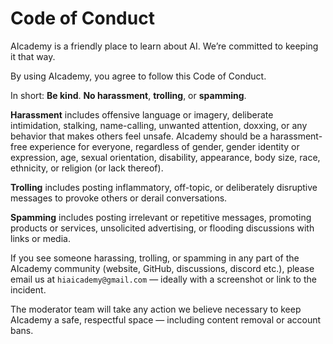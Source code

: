 # Code of Conduct
AIcademy is a friendly place to learn about AI. We’re committed to keeping it that way.

By using AIcademy, you agree to follow this Code of Conduct.

In short: **Be kind**. **No harassment**, **trolling**, or **spamming**.

**Harassment** includes offensive language or imagery, deliberate intimidation, stalking, name-calling, unwanted attention, doxxing, or any behavior that makes others feel unsafe. AIcademy should be a harassment-free experience for everyone, regardless of gender, gender identity or expression, age, sexual orientation, disability, appearance, body size, race, ethnicity, or religion (or lack thereof).

**Trolling** includes posting inflammatory, off-topic, or deliberately disruptive messages to provoke others or derail conversations.

**Spamming** includes posting irrelevant or repetitive messages, promoting products or services, unsolicited advertising, or flooding discussions with links or media.

If you see someone harassing, trolling, or spamming in any part of the AIcademy community (website, GitHub, discussions, discord etc.), please email us at `hiaicademy@gmail.com` — ideally with a screenshot or link to the incident.

The moderator team will take any action we believe necessary to keep AIcademy a safe, respectful space — including content removal or account bans.